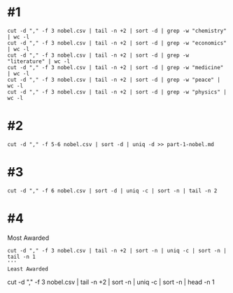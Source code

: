 # #1
```
cut -d "," -f 3 nobel.csv | tail -n +2 | sort -d | grep -w "chemistry" | wc -l
cut -d "," -f 3 nobel.csv | tail -n +2 | sort -d | grep -w "economics" | wc -l
cut -d "," -f 3 nobel.csv | tail -n +2 | sort -d | grep -w "literature" | wc -l
cut -d "," -f 3 nobel.csv | tail -n +2 | sort -d | grep -w "medicine" | wc -l
cut -d "," -f 3 nobel.csv | tail -n +2 | sort -d | grep -w "peace" | wc -l
cut -d "," -f 3 nobel.csv | tail -n +2 | sort -d | grep -w "physics" | wc -l
```

# #2
```
cut -d "," -f 5-6 nobel.csv | sort -d | uniq -d >> part-1-nobel.md 
```

# #3
```
cut -d "," -f 6 nobel.csv | sort -d | uniq -c | sort -n | tail -n 2
```

# #4
Most Awarded
```
cut -d "," -f 3 nobel.csv | tail -n +2 | sort -n | uniq -c | sort -n | tail -n 1
'''
Least Awarded
```
cut -d "," -f 3 nobel.csv | tail -n +2 | sort -n | uniq -c | sort -n | head -n 1
```